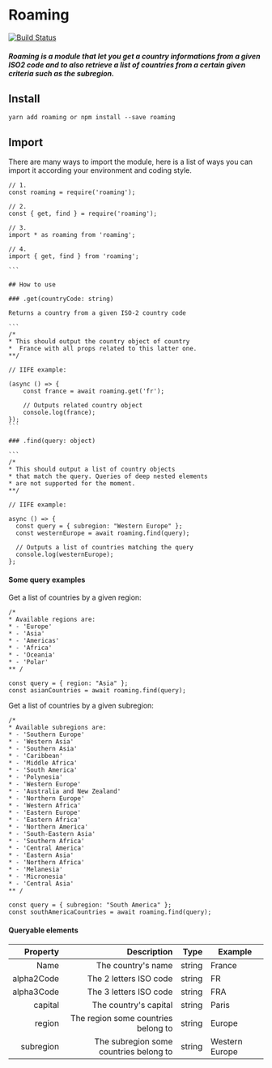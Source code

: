 # Roaming

[![Build Status](https://travis-ci.com/bitbreakr/roaming.svg?branch=develop)](https://travis-ci.com/bitbreakr/roaming)

##### Roaming is a module that let you get a country informations from a given ISO2 code and to also retrieve a list of countries from a certain given criteria such as the subregion.

## Install

```
yarn add roaming or npm install --save roaming
```

## Import

There are many ways to import the module, here is a list of ways you can import it according your environment and coding style.

````
// 1.
const roaming = require('roaming');

// 2.
const { get, find } = require('roaming');

// 3.
import * as roaming from 'roaming';

// 4.
import { get, find } from 'roaming';

```

## How to use

### .get(countryCode: string)

Returns a country from a given ISO-2 country code

```
/*
* This should output the country object of country
*  France with all props related to this latter one.
**/

// IIFE example:

(async () => {
	const france = await roaming.get('fr');

	// Outputs related country object
	console.log(france);
});
```

### .find(query: object)

```
/*
* This should output a list of country objects
* that match the query. Queries of deep nested elements
* are not supported for the moment.
**/

// IIFE example:

async () => {
  const query = { subregion: "Western Europe" };
  const westernEurope = await roaming.find(query);

  // Outputs a list of countries matching the query
  console.log(westernEurope);
};
````

#### Some query examples

Get a list of countries by a given region:

```
/*
* Available regions are:
* - 'Europe'
* - 'Asia'
* - 'Americas'
* - 'Africa'
* - 'Oceania'
* - 'Polar'
** /

const query = { region: "Asia" };
const asianCountries = await roaming.find(query);
```

Get a list of countries by a given subregion:

```
/*
* Available subregions are:
* - 'Southern Europe'
* - 'Western Asia'
* - 'Southern Asia'
* - 'Caribbean'
* - 'Middle Africa'
* - 'South America'
* - 'Polynesia'
* - 'Western Europe'
* - 'Australia and New Zealand'
* - 'Northern Europe'
* - 'Western Africa'
* - 'Eastern Europe'
* - 'Eastern Africa'
* - 'Northern America'
* - 'South-Eastern Asia'
* - 'Southern Africa'
* - 'Central America'
* - 'Eastern Asia'
* - 'Northern Africa'
* - 'Melanesia'
* - 'Micronesia'
* - 'Central Asia'
** /

const query = { subregion: "South America" };
const southAmericaCountries = await roaming.find(query);
```

#### Queryable elements

|   Property |                            Description |   Type | Example        |
| ---------: | -------------------------------------: | -----: | -------------- |
|       Name |                     The country's name | string | France         |
| alpha2Code |                 The 2 letters ISO code | string | FR             |
| alpha3Code |                 The 3 letters ISO code | string | FRA            |
|    capital |                  The country's capital | string | Paris          |
|     region |    The region some countries belong to | string | Europe         |
|  subregion | The subregion some countries belong to | string | Western Europe |
